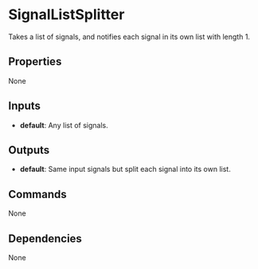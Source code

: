SignalListSplitter
==================
Takes a list of signals, and notifies each signal in its own list with length 1.

Properties
----------
None

Inputs
------
- **default**: Any list of signals.

Outputs
-------
- **default**: Same input signals but split each signal into its own list.

Commands
--------
None

Dependencies
------------
None


